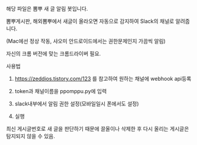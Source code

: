 해당 파일은 뽐뿌 새 글 알림 봇입니다.

뽐뿌게시판, 해외뽐뿌에서 새글이 올라오면 자동으로 감지하여
Slack의 채널로 알려줍니다.

(Mac에선 정상 작동, 샤오미 안드로이드에서는 권한문제인지 가끔씩 알림)

자신의 크롬 버전에 맞는 크롬드라이버 필요.

사용법

1. https://zeddios.tistory.com/123 를 참고하여 원하는 채널에 webhook api등록

2. token과 채널이름을 ppomppu.py에 입력

3. slack내부에서 알림 권한 설정(모바일일시 폰에서도 설정)

4. 실행


최신 게시글번호로 새 글을 판단하기 때문에 끌올이나 삭제한 후 다시 올리는 게시글은 탐지되지 않을 수 있음.


